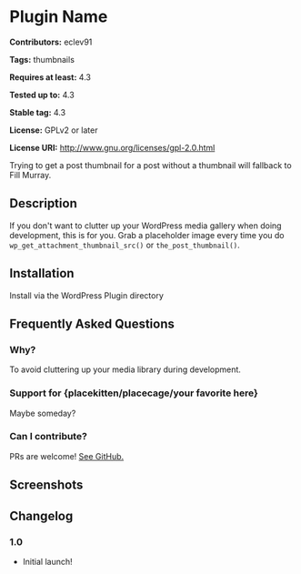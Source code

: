 # Plugin Name #
**Contributors:** eclev91
  
**Tags:** thumbnails
  
**Requires at least:** 4.3
  
**Tested up to:** 4.3
  
**Stable tag:** 4.3
  
**License:** GPLv2 or later
  
**License URI:** http://www.gnu.org/licenses/gpl-2.0.html
  

Trying to get a post thumbnail for a post without a thumbnail will fallback to Fill Murray.

## Description ##

If you don't want to clutter up your WordPress media gallery when doing development, this is for you. Grab a placeholder image every time you do `wp_get_attachment_thumbnail_src()` or `the_post_thumbnail()`.

## Installation ##

Install via the WordPress Plugin directory

## Frequently Asked Questions ##

### Why? ###

To avoid cluttering up your media library during development.

### Support for {placekitten/placecage/your favorite here} ###

Maybe someday?

### Can I contribute? ###

PRs are welcome! [See GitHub.](https://github.com/ethanclevenger91/fill-murray-thumbnails)

## Screenshots ##


## Changelog ##

### 1.0 ###
* Initial launch!